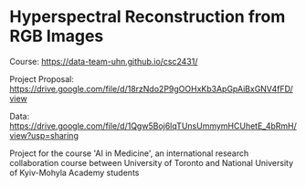 # Hyperspectral Reconstruction from RGB Images

Course: https://data-team-uhn.github.io/csc2431/

Project Proposal: https://drive.google.com/file/d/18rzNdo2P9gOOHxKb3ApGpAiBxGNV4fFD/view

Data: https://drive.google.com/file/d/1Qgw5Boj6lqTUnsUmmymHCUhetE_4bRmH/view?usp=sharing

Project for the course 'AI in Medicine', an international research collaboration course between University of Toronto and National University of Kyiv-Mohyla Academy students
